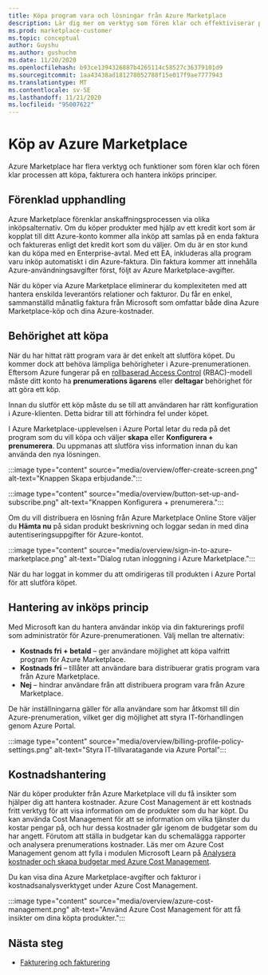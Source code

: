 ```yaml
---
title: Köpa program vara och lösningar från Azure Marketplace
description: Lär dig mer om verktyg som fören klar och effektiviserar program varu inköp och-hantering i Azure Marketplace.
ms.prod: marketplace-customer
ms.topic: conceptual
author: Guyshu
ms.author: gushuchm
ms.date: 11/20/2020
ms.openlocfilehash: b93ce1394326887b4265114c58527c36379101d9
ms.sourcegitcommit: 1aa43438ad181278052788f15e017f9ae7777943
ms.translationtype: MT
ms.contentlocale: sv-SE
ms.lasthandoff: 11/21/2020
ms.locfileid: "95007622"
---
```

# <a name="azure-marketplace-purchasing"></a>Köp av Azure Marketplace

Azure Marketplace har flera verktyg och funktioner som fören klar och fören klar processen att köpa, fakturera och hantera inköps principer.

## <a name="simplified-procurement"></a>Förenklad upphandling

Azure Marketplace förenklar anskaffningsprocessen via olika inköpsalternativ. Om du köper produkter med hjälp av ett kredit kort som är kopplat till ditt Azure-konto kommer alla inköp att samlas på en enda faktura och faktureras enligt det kredit kort som du väljer. Om du är en stor kund kan du köpa med en Enterprise-avtal. Med ett EA, inkluderas alla program varu inköp automatiskt i din Azure-faktura. Din faktura kommer att innehålla Azure-användningsavgifter först, följt av Azure Marketplace-avgifter.

När du köper via Azure Marketplace eliminerar du komplexiteten med att hantera enskilda leverantörs relationer och fakturor. Du får en enkel, sammanställd månatlig faktura från Microsoft som omfattar både dina Azure Marketplace-köp och dina Azure-kostnader.

## <a name="permission-to-purchase"></a>Behörighet att köpa

När du har hittat rätt program vara är det enkelt att slutföra köpet. Du kommer dock att behöva lämpliga behörigheter i Azure-prenumerationen. Eftersom Azure fungerar på en [rollbaserad Access Control](https://docs.microsoft.com/azure/role-based-access-control/overview) (RBAC)-modell måste ditt konto ha **prenumerations ägarens** eller **deltagar** behörighet för att göra ett köp.

Innan du slutför ett köp måste du se till att användaren har rätt konfiguration i Azure-klienten. Detta bidrar till att förhindra fel under köpet.

I Azure Marketplace-upplevelsen i Azure Portal letar du reda på det program som du vill köpa och väljer **skapa** eller **Konfigurera + prenumerera**. Du uppmanas att slutföra viss information innan du kan använda den nya lösningen.

:::image type="content" source="media/overview/offer-create-screen.png" alt-text="Knappen Skapa erbjudande.":::

:::image type="content" source="media/overview/button-set-up-and-subscribe.png" alt-text="Knappen Konfigurera + prenumerera.":::

Om du vill distribuera en lösning från Azure Marketplace Online Store väljer du **Hämta nu** på sidan produkt beskrivning och loggar sedan in med dina autentiseringsuppgifter för Azure-kontot.

:::image type="content" source="media/overview/sign-in-to-azure-marketplace.png" alt-text="Dialog rutan inloggning i Azure Marketplace.":::

När du har loggat in kommer du att omdirigeras till produkten i Azure Portal för att slutföra köpet.

## <a name="purchase-policy-management"></a>Hantering av inköps princip

Med Microsoft kan du hantera användar inköp via din fakturerings profil som administratör för Azure-prenumerationen. Välj mellan tre alternativ:

- **Kostnads fri + betald** – ger användare möjlighet att köpa valfritt program för Azure Marketplace.
- **Kostnads fri** – tillåter att användare bara distribuerar gratis program vara från Azure Marketplace.
- **Nej** – hindrar användare från att distribuera program vara från Azure Marketplace.

De här inställningarna gäller för alla användare som har åtkomst till din Azure-prenumeration, vilket ger dig möjlighet att styra IT-förhandlingen genom Azure Portal.

:::image type="content" source="media/overview/billing-profile-policy-settings.png" alt-text="Styra IT-tillvaratagande via Azure Portal":::

## <a name="cost-management"></a>Kostnadshantering

När du köper produkter från Azure Marketplace vill du få insikter som hjälper dig att hantera kostnader. Azure Cost Management är ett kostnads fritt verktyg för att visa information om de produkter som du har köpt. Du kan använda Cost Management för att se information om vilka tjänster du kostar pengar på, och hur dessa kostnader går igenom de budgetar som du har angett. Förutom att ställa in budgetar kan du schemalägga rapporter och analysera prenumerations kostnader. Läs mer om Azure Cost Management genom att fylla i modulen Microsoft Learn på [Analysera kostnader och skapa budgetar med Azure Cost Management](https://docs.microsoft.com/learn/modules/analyze-costs-create-budgets-azure-cost-management/).

Du kan visa dina Azure Marketplace-avgifter och fakturor i kostnadsanalysverktyget under Azure Cost Management.

:::image type="content" source="media/overview/azure-cost-management.png" alt-text="Använd Azure Cost Management för att få insikter om dina köpta produkter.":::

## <a name="next-steps"></a>Nästa steg

- [Fakturering och fakturering](billing-invoicing.md)
